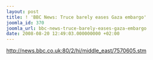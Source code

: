 ```yaml
---
layout: post
title: ! 'BBC News: Truce barely eases Gaza embargo'
joomla_id: 370
joomla_url: bbc-news-truce-barely-eases-gaza-embargo
date: 2008-08-20 12:49:03.000000000 +02:00
---
```

<p><a href="http://news.bbc.co.uk:80/2/hi/middle_east/7570605.stm">http://news.bbc.co.uk:80/2/hi/middle_east/7570605.stm</a></p>
